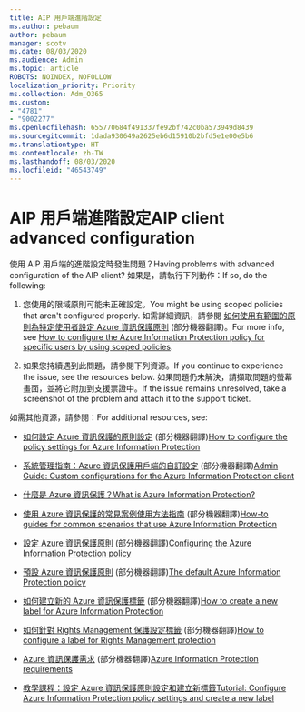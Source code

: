 ```yaml
---
title: AIP 用戶端進階設定
ms.author: pebaum
author: pebaum
manager: scotv
ms.date: 08/03/2020
ms.audience: Admin
ms.topic: article
ROBOTS: NOINDEX, NOFOLLOW
localization_priority: Priority
ms.collection: Adm_O365
ms.custom:
- "4781"
- "9002277"
ms.openlocfilehash: 655770684f491337fe92bf742c0ba573949d8439
ms.sourcegitcommit: 1dada930649a2625eb6d15910b2bfd5e1e00e5b6
ms.translationtype: HT
ms.contentlocale: zh-TW
ms.lasthandoff: 08/03/2020
ms.locfileid: "46543749"
---
```

# <a name="aip-client-advanced-configuration"></a><span data-ttu-id="3ba46-102">AIP 用戶端進階設定</span><span class="sxs-lookup"><span data-stu-id="3ba46-102">AIP client advanced configuration</span></span>

<span data-ttu-id="3ba46-103">使用 AIP 用戶端的進階設定時發生問題？</span><span class="sxs-lookup"><span data-stu-id="3ba46-103">Having problems with advanced configuration of the AIP client?</span></span> <span data-ttu-id="3ba46-104">如果是，請執行下列動作：</span><span class="sxs-lookup"><span data-stu-id="3ba46-104">If so, do the following:</span></span>

1. <span data-ttu-id="3ba46-105">您使用的限域原則可能未正確設定。</span><span class="sxs-lookup"><span data-stu-id="3ba46-105">You might be using scoped policies that aren't configured properly.</span></span> <span data-ttu-id="3ba46-106">如需詳細資訊，請參閱 [如何使用有範圍的原則為特定使用者設定 Azure 資訊保護原則](https://docs.microsoft.com/azure/information-protection/configure-policy-scope) (部分機器翻譯)。</span><span class="sxs-lookup"><span data-stu-id="3ba46-106">For more info, see [How to configure the Azure Information Protection policy for specific users by using scoped policies](https://docs.microsoft.com/azure/information-protection/configure-policy-scope).</span></span>

2. <span data-ttu-id="3ba46-107">如果您持續遇到此問題，請參閱下列資源。</span><span class="sxs-lookup"><span data-stu-id="3ba46-107">If you continue to experience the issue, see the resources below.</span></span> <span data-ttu-id="3ba46-108">如果問題仍未解決，請擷取問題的螢幕畫面，並將它附加到支援票證中。</span><span class="sxs-lookup"><span data-stu-id="3ba46-108">If the issue remains unresolved,  take a screenshot of the problem and attach it to the support ticket.</span></span>

<span data-ttu-id="3ba46-109">如需其他資源，請參閱：</span><span class="sxs-lookup"><span data-stu-id="3ba46-109">For additional resources, see:</span></span>

- <span data-ttu-id="3ba46-110">[如何設定 Azure 資訊保護的原則設定](https://docs.microsoft.com/azure/information-protection/configure-policy-settings) (部分機器翻譯)</span><span class="sxs-lookup"><span data-stu-id="3ba46-110">[How to configure the policy settings for Azure Information Protection](https://docs.microsoft.com/azure/information-protection/configure-policy-settings)</span></span>  
    
- <span data-ttu-id="3ba46-111">[系統管理指南：Azure 資訊保護用戶端的自訂設定](https://docs.microsoft.com/azure/information-protection/rms-client/client-admin-guide-customizations) (部分機器翻譯)</span><span class="sxs-lookup"><span data-stu-id="3ba46-111">[Admin Guide: Custom configurations for the Azure Information Protection client](https://docs.microsoft.com/azure/information-protection/rms-client/client-admin-guide-customizations)</span></span>  
    
- [<span data-ttu-id="3ba46-112">什麼是 Azure 資訊保護？</span><span class="sxs-lookup"><span data-stu-id="3ba46-112">What is Azure Information Protection?</span></span>](https://docs.microsoft.com/azure/information-protection/what-is-information-protection)  
    
- <span data-ttu-id="3ba46-113">[使用 Azure 資訊保護的常見案例使用方法指南](https://docs.microsoft.com/azure/information-protection/how-to-guides) (部分機器翻譯)</span><span class="sxs-lookup"><span data-stu-id="3ba46-113">[How-to guides for common scenarios that use Azure Information Protection](https://docs.microsoft.com/azure/information-protection/how-to-guides)</span></span>  
    
- <span data-ttu-id="3ba46-114">[設定 Azure 資訊保護原則](https://docs.microsoft.com/azure/information-protection/deploy-use/configure-policy) (部分機器翻譯)</span><span class="sxs-lookup"><span data-stu-id="3ba46-114">[Configuring the Azure Information Protection policy](https://docs.microsoft.com/azure/information-protection/deploy-use/configure-policy)</span></span>  
    
- <span data-ttu-id="3ba46-115">[預設 Azure 資訊保護原則](https://docs.microsoft.com/azure/information-protection/deploy-use/configure-policy-default) (部分機器翻譯)</span><span class="sxs-lookup"><span data-stu-id="3ba46-115">[The default Azure Information Protection policy](https://docs.microsoft.com/azure/information-protection/deploy-use/configure-policy-default)</span></span>  
    
- <span data-ttu-id="3ba46-116">[如何建立新的 Azure 資訊保護標籤](https://docs.microsoft.com/azure/information-protection/deploy-use/configure-policy-new-label) (部分機器翻譯)</span><span class="sxs-lookup"><span data-stu-id="3ba46-116">[How to create a new label for Azure Information Protection](https://docs.microsoft.com/azure/information-protection/deploy-use/configure-policy-new-label)</span></span>  
    
- <span data-ttu-id="3ba46-117">[如何針對 Rights Management 保護設定標籤](https://docs.microsoft.com/azure/information-protection/deploy-use/configure-policy-protection) (部分機器翻譯)</span><span class="sxs-lookup"><span data-stu-id="3ba46-117">[How to configure a label for Rights Management protection](https://docs.microsoft.com/azure/information-protection/deploy-use/configure-policy-protection)</span></span>  
    
- <span data-ttu-id="3ba46-118">[Azure 資訊保護需求](https://docs.microsoft.com/azure/information-protection/get-started/requirements) (部分機器翻譯)</span><span class="sxs-lookup"><span data-stu-id="3ba46-118">[Azure Information Protection requirements](https://docs.microsoft.com/azure/information-protection/get-started/requirements)</span></span>

- [<span data-ttu-id="3ba46-119">教學課程：設定 Azure 資訊保護原則設定和建立新標籤</span><span class="sxs-lookup"><span data-stu-id="3ba46-119">Tutorial: Configure Azure Information Protection policy settings and create a new label</span></span>](https://docs.microsoft.com/azure/information-protection/get-started/infoprotect-quick-start-tutorial)